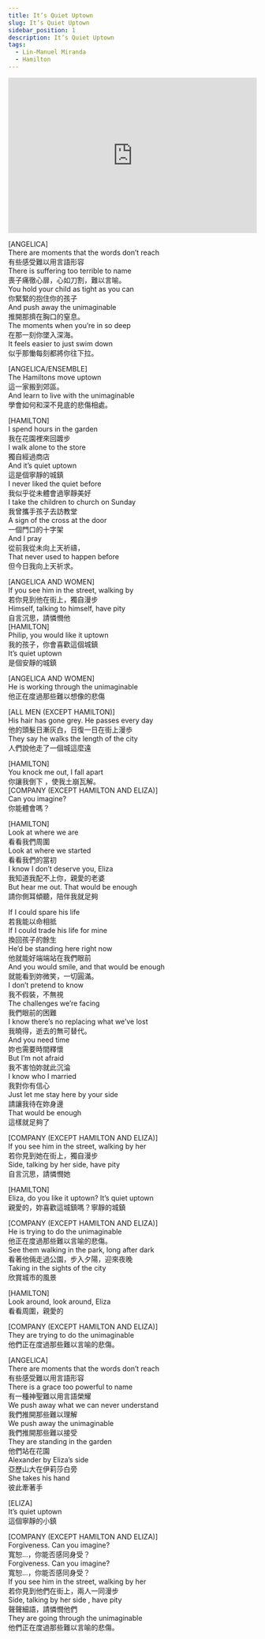 ```yaml
---
title: It’s Quiet Uptown
slug: It’s Quiet Uptown
sidebar_position: 1
description: It’s Quiet Uptown
tags:
  - Lin-Manuel Miranda
  - Hamilton
---
```


<iframe width="100%" height="315" src="https://www.youtube.com/embed/bMAoOGnw9qQ" title="YouTube video player" frameborder="0" allow="accelerometer; autoplay; clipboard-write; encrypted-media; gyroscope; picture-in-picture; web-share" allowfullscreen></iframe>
  
  
[ANGELICA]    
There are moments that the words don’t reach    
有些感受難以用言語形容    
There is suffering too terrible to name    
喪子痛徹心扉，心如刀割，難以言喻。    
You hold your child as tight as you can    
你緊緊的抱住你的孩子    
And push away the unimaginable    
推開那擠在胸口的窒息。    
The moments when you’re in so deep    
在那一刻你墜入深海。    
It feels easier to just swim down    
似乎那慟每刻都將你往下拉。  
  
[ANGELICA/ENSEMBLE]    
The Hamiltons move uptown    
這一家搬到郊區。    
And learn to live with the unimaginable    
學會如何和深不見底的悲傷相處。  
  
[HAMILTON]    
I spend hours in the garden    
我在花園裡來回踱步    
I walk alone to the store    
獨自經過商店    
And it’s quiet uptown    
這是個寧靜的城鎮    
I never liked the quiet before    
我似乎從未體會過寧靜美好    
I take the children to church on Sunday    
我曾攜手孩子去訪教堂    
A sign of the cross at the door    
一個門口的十字架    
And I pray    
從前我從未向上天祈禱，    
That never used to happen before    
但今日我向上天祈求。  
  
[ANGELICA AND WOMEN]    
If you see him in the street, walking by    
若你見到他在街上，獨自漫步    
Himself, talking to himself, have pity    
自言沉思，請憐憫他    
[HAMILTON]    
Philip, you would like it uptown    
我的孩子，你會喜歡這個城鎮    
It’s quiet uptown    
是個安靜的城鎮  
  
[ANGELICA AND WOMEN]    
He is working through the unimaginable    
他正在度過那些難以想像的悲傷  
  
[ALL MEN (EXCEPT HAMILTON)]    
His hair has gone grey. He passes every day    
他的頭髮日漸灰白，日復一日在街上漫歩    
They say he walks the length of the city    
人們說他走了一個城這麼遠  
  
[HAMILTON]    
You knock me out, I fall apart    
你讓我倒下 ，使我土崩瓦解。    
[COMPANY (EXCEPT HAMILTON AND ELIZA)]    
Can you imagine?    
你能體會嗎？  
  
[HAMILTON]    
Look at where we are    
看看我們周圍    
Look at where we started    
看看我們的當初    
I know I don’t deserve you, Eliza    
我知道我配不上你，親愛的老婆    
But hear me out. That would be enough    
請你側耳傾聽，陪伴我就足夠  
  
If I could spare his life    
若我能以命相抵    
If I could trade his life for mine    
換回孩子的餘生    
He’d be standing here right now    
他就能好端端站在我們眼前    
And you would smile, and that would be enough    
就能看到妳微笑，一切圓滿。    
I don’t pretend to know    
我不假裝，不無視    
The challenges we’re facing    
我們眼前的困難    
I know there’s no replacing what we’ve lost    
我曉得，逝去的無可替代。    
And you need time    
妳也需要時間釋懷    
But I’m not afraid    
我不害怕妳就此沉淪    
I know who I married    
我對你有信心    
Just let me stay here by your side    
請讓我待在妳身邊    
That would be enough    
這樣就足夠了  
  
[COMPANY (EXCEPT HAMILTON AND ELIZA)]    
If you see him in the street, walking by her    
若你見到她在街上，獨自漫步    
Side, talking by her side, have pity    
自言沉思，請憐憫她  
  
[HAMILTON]    
Eliza, do you like it uptown? It’s quiet uptown    
親愛的，妳喜歡這城鎮嗎？寧靜的城鎮  
  
[COMPANY (EXCEPT HAMILTON AND ELIZA)]    
He is trying to do the unimaginable    
他正在度過那些難以言喻的悲傷。    
See them walking in the park, long after dark    
看著他倆走過公園，步入夕陽，迎來夜晚    
Taking in the sights of the city    
欣賞城市的風景  
  
[HAMILTON]    
Look around, look around, Eliza    
看看周圍，親愛的  
  
[COMPANY (EXCEPT HAMILTON AND ELIZA)]    
They are trying to do the unimaginable    
他們正在度過那些難以言喻的悲傷。  
  
[ANGELICA]    
There are moments that the words don’t reach    
有些感受難以用言語形容    
There is a grace too powerful to name    
有一種神聖難以用言語榮耀    
We push away what we can never understand    
我們推開那些難以理解    
We push away the unimaginable    
我們推開那些難以接受    
They are standing in the garden    
他們站在花園    
Alexander by Eliza’s side    
亞歷山大在伊莉莎白旁    
She takes his hand    
彼此牽著手  
  
[ELIZA]    
It’s quiet uptown    
這個寧靜的小鎮  
  
[COMPANY (EXCEPT HAMILTON AND ELIZA)]    
Forgiveness. Can you imagine?    
寬恕...，你能否感同身受？    
Forgiveness. Can you imagine?    
寬恕...，你能否感同身受？    
If you see him in the street, walking by her    
若你見到他們在街上，兩人一同漫步    
Side, talking by her side , have pity    
聲聲細語，請憐憫他們    
They are going through the unimaginable    
他們正在度過那些難以言喻的悲傷。  

